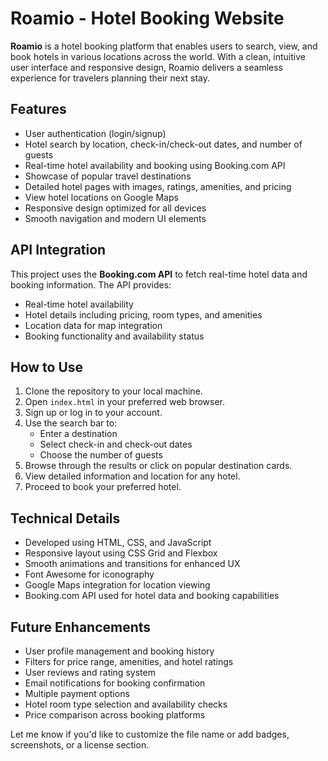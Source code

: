 # Roamio - Hotel Booking Website

**Roamio** is a hotel booking platform that enables users to search, view, and book hotels in various locations across the world. With a clean, intuitive user interface and responsive design, Roamio delivers a seamless experience for travelers planning their next stay.

## Features

- User authentication (login/signup)
- Hotel search by location, check-in/check-out dates, and number of guests
- Real-time hotel availability and booking using Booking.com API
- Showcase of popular travel destinations
- Detailed hotel pages with images, ratings, amenities, and pricing
- View hotel locations on Google Maps
- Responsive design optimized for all devices
- Smooth navigation and modern UI elements

## API Integration

This project uses the **Booking.com API** to fetch real-time hotel data and booking information. The API provides:

- Real-time hotel availability
- Hotel details including pricing, room types, and amenities
- Location data for map integration
- Booking functionality and availability status

## How to Use

1. Clone the repository to your local machine.
2. Open `index.html` in your preferred web browser.
3. Sign up or log in to your account.
4. Use the search bar to:
   - Enter a destination
   - Select check-in and check-out dates
   - Choose the number of guests
5. Browse through the results or click on popular destination cards.
6. View detailed information and location for any hotel.
7. Proceed to book your preferred hotel.

## Technical Details

- Developed using HTML, CSS, and JavaScript
- Responsive layout using CSS Grid and Flexbox
- Smooth animations and transitions for enhanced UX
- Font Awesome for iconography
- Google Maps integration for location viewing
- Booking.com API used for hotel data and booking capabilities

## Future Enhancements

- User profile management and booking history
- Filters for price range, amenities, and hotel ratings
- User reviews and rating system
- Email notifications for booking confirmation
- Multiple payment options
- Hotel room type selection and availability checks
- Price comparison across booking platforms



Let me know if you'd like to customize the file name or add badges, screenshots, or a license section.
